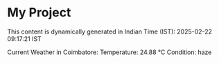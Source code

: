 # My Project

This content is dynamically generated in Indian Time (IST): 2025-02-22 09:17:21 IST


Current Weather in Coimbatore:
Temperature: 24.88 °C
Condition: haze
